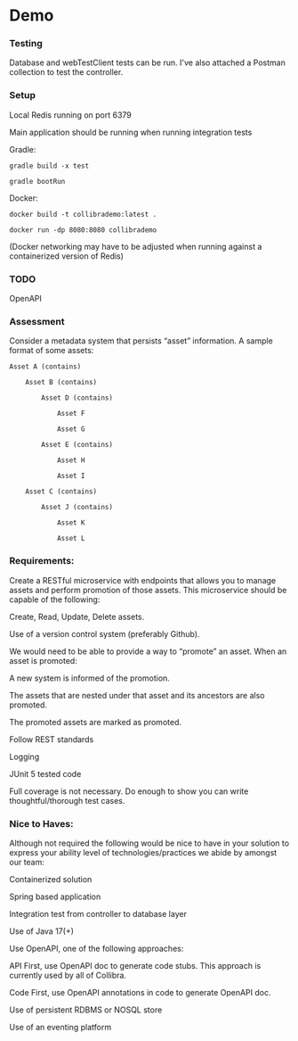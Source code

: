 # Demo

### Testing

Database and webTestClient tests can be run.  I've also attached a Postman collection to test the controller.

### Setup
Local Redis running on port 6379

Main application should be running when running integration tests

Gradle:

```gradle build -x test```

```gradle bootRun```

Docker:

```docker build -t collibrademo:latest .```

```docker run -dp 8080:8080 collibrademo```

(Docker networking may have to be adjusted when running against a containerized version of Redis)


### TODO

OpenAPI

### Assessment

Consider a metadata system that persists “asset” information. A sample format of some assets:

    Asset A (contains)
    
        Asset B (contains)
    
            Asset D (contains)
    
                Asset F
    
                Asset G
    
            Asset E (contains)
    
                Asset H
    
                Asset I
    
        Asset C (contains)
    
            Asset J (contains)
    
                Asset K
    
                Asset L



### Requirements:

Create a RESTful microservice with endpoints that allows you to manage assets and perform promotion of those assets. This microservice should be capable of the following:

Create, Read, Update, Delete assets.

Use of a version control system (preferably Github).

We would need to be able to provide a way to “promote” an asset. When an asset is promoted:

A new system is informed of the promotion.

The assets that are nested under that asset and its ancestors are also promoted.

The promoted assets are marked as promoted.

Follow REST standards

Logging

JUnit 5 tested code

Full coverage is not necessary. Do enough to show you can write thoughtful/thorough test cases.



### Nice to Haves:

Although not required the following would be nice to have in your solution to express your ability level of technologies/practices we abide by amongst our team:

Containerized solution

Spring based application

Integration test from controller to database layer

Use of Java 17(+)

Use OpenAPI, one of the following approaches:

API First, use OpenAPI doc to generate code stubs. This approach is currently used by all of Collibra.

Code First, use OpenAPI annotations in code to generate OpenAPI doc.

Use of persistent RDBMS or NOSQL store

Use of an eventing platform
